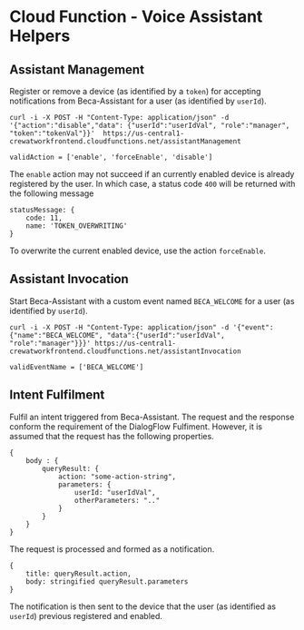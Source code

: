 # Cloud Function - Voice Assistant Helpers

## Assistant Management
Register or remove a device (as identified by a `token`) for accepting notifications from Beca-Assistant for a user (as identified by `userId`).
 
```
curl -i -X POST -H "Content-Type: application/json" -d '{"action":"disable","data": {"userId":"userIdVal", "role":"manager", "token":"tokenVal"}}'  https://us-central1-crewatworkfrontend.cloudfunctions.net/assistantManagement
```
```
validAction = ['enable', 'forceEnable', 'disable']
```
The `enable` action may not succeed if an currently enabled device is already registered by the user. In which case, a status code `400` will be returned with the following message
```
statusMessage: {
    code: 11,
    name: 'TOKEN_OVERWRITING'
}
```
To overwrite the current enabled device, use the action `forceEnable`.

## Assistant Invocation
Start Beca-Assistant with a custom event named `BECA_WELCOME` for a user (as identified by `userId`).

```
curl -i -X POST -H "Content-Type: application/json" -d '{"event":{"name":"BECA_WELCOME", "data":{"userId":"userIdVal", "role":"manager"}}}' https://us-central1-crewatworkfrontend.cloudfunctions.net/assistantInvocation

```
```
validEventName = ['BECA_WELCOME']
```

## Intent Fulfilment
Fulfil an intent triggered from Beca-Assistant. The request and the response conform the requirement of the DialogFlow Fulfiment. However, it is assumed that the request has the following properties.

```
{
    body : {
        queryResult: {
            action: "some-action-string",
            parameters: {
                userId: "userIdVal",
                otherParameters: ".."
            }
        }
    }
}
```
The request is processed and formed as a notification.
```
{
    title: queryResult.action,
    body: stringified queryResult.parameters
}
```
 The notification is then sent to the device that the user (as identified as `userId`) previous registered and enabled. 